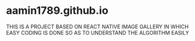 # aamin1789.github.io
THIS IS A PROJECT BASED ON REACT NATIVE IMAGE GALLERY IN WHICH EASY CODING IS DONE SO AS TO UNDERSTAND THE ALGORITHM EASILY
